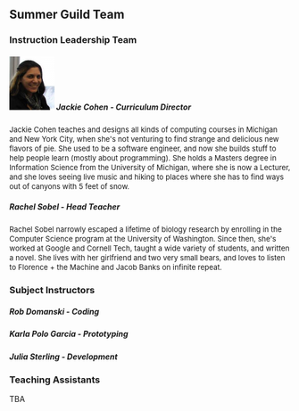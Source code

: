 ## Summer Guild Team

### Instruction Leadership Team

##### <img width='16%' height='16%' src="/imgs/mepic_crop2_headshot.png"> Jackie Cohen - *Curriculum Director*
<div class="bio"> <font size="2">Jackie Cohen teaches and designs all kinds of computing courses in Michigan and New York City, when she's not venturing to find strange and delicious new flavors of pie. She used to be a software engineer, and now she builds stuff to help people learn (mostly about programming). She holds a Masters degree in Information Science from the University of Michigan, where she is now a Lecturer, and she loves seeing live music and hiking to places where she has to find ways out of canyons with 5 feet of snow.</font> </div>

##### Rachel Sobel - *Head Teacher*
<font size="2">Rachel Sobel narrowly escaped a lifetime of biology research by enrolling in the Computer Science program at the University of Washington. Since then, she's worked at Google and Cornell Tech, taught a wide variety of students, and written a novel. She lives with her girlfriend and two very small bears, and loves to listen to Florence + the Machine and Jacob Banks on infinite repeat.</font>

### Subject Instructors

##### Rob Domanski - *Coding*

##### Karla Polo Garcia - *Prototyping*

##### Julia Sterling - *Development*


### Teaching Assistants

TBA
